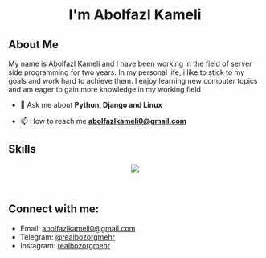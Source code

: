 <h1 align="center">I'm Abolfazl Kameli</h1>


## About Me
My name is Abolfazl Kameli and I have been working in the field of server side programming for two years.
In my personal life, i like to stick to my goals and work hard to achieve them. I enjoy learning new computer topics and am eager to gain more knowledge in my working field

- 💬 Ask me about **Python, Django and Linux**

- 📫 How to reach me **abolfazlkameli0@gmail.com**

## Skills
<p align="center">
  <a href="https://skillicons.dev">
    <img src="https://skillicons.dev/icons?i=python,django,linux,ubuntu,bash,git,github,rabbitmq,html,css,bootstrap" />
  </a>
</p>

<br>

<div>

## Connect with me:
- Email: [abolfazlkameli0@gmail.com](mailto:abolfazlkameli0@gmail.com)
- Telegram: [@realbozorgmehr](https://t.me/realbozorgmehr)
- Instagram: [realbozorgmehr](https://www.instagram.com/realbozorgmehr)
</div>
